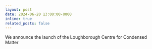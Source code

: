 ```yaml
---
layout: post
date: 2024-06-20 13:00:00-0000
inline: true
related_posts: false
---
```


We announce the launch of the Loughborough Centre for Condensed Matter
